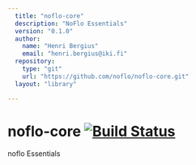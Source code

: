 ```yaml
---
  title: "noflo-core"
  description: "NoFlo Essentials"
  version: "0.1.0"
  author: 
    name: "Henri Bergius"
    email: "henri.bergius@iki.fi"
  repository: 
    type: "git"
    url: "https://github.com/noflo/noflo-core.git"
  layout: "library"

---
```

# noflo-core [![Build Status](https://secure.travis-ci.org/noflo/noflo-core.png?branch=master)](http://travis-ci.org/noflo/noflo-core)

noflo Essentials

